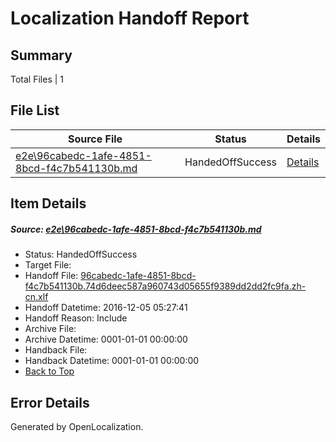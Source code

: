 # <a name='report-top'></a> Localization Handoff Report

## Summary
 Total Files | 1

## File List
 Source File | Status | Details 
 ----------- | ------ | ------- 
 [e2e\96cabedc-1afe-4851-8bcd-f4c7b541130b.md](https://github.com/OpenLocalizationTestOrg/ol-test0/blob/c7ac759cbee38d38d06917ab03e6391f16e347c9/e2e/96cabedc-1afe-4851-8bcd-f4c7b541130b.md) | HandedOffSuccess | [Details](#c47a0dd4c6abfa976a7541e766447ef8b68a3ddc1)

## Item Details
##### <a name='c47a0dd4c6abfa976a7541e766447ef8b68a3ddc1'></a> Source: [e2e\96cabedc-1afe-4851-8bcd-f4c7b541130b.md](https://github.com/OpenLocalizationTestOrg/ol-test0/blob/c7ac759cbee38d38d06917ab03e6391f16e347c9/e2e/96cabedc-1afe-4851-8bcd-f4c7b541130b.md)
* Status: HandedOffSuccess
* Target File: 
* Handoff File: [96cabedc-1afe-4851-8bcd-f4c7b541130b.74d6deec587a960743d05655f9389dd2dd2fc9fa.zh-cn.xlf](https://github.com/OpenLocalizationTestOrg/ol-test0-handoff/blob/e180f45ed8e1500a5743c5c608a1f5d87f7c69e6/ol-handoff/OpenLocalizationTestOrg/ol-test0-zhcn/shujia/ht/96cabedc-1afe-4851-8bcd-f4c7b541130b.74d6deec587a960743d05655f9389dd2dd2fc9fa.zh-cn.xlf)
* Handoff Datetime: 2016-12-05 05:27:41
* Handoff Reason: Include
* Archive File: 
* Archive Datetime: 0001-01-01 00:00:00
* Handback File: 
* Handback Datetime: 0001-01-01 00:00:00
* [Back to Top](#report-top)


## Error Details

Generated by OpenLocalization.
